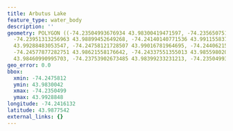 ```yaml
---
title: Arbutus Lake
feature_type: water_body
description: ''
geometry: POLYGON ((-74.23504993676934 43.98300419471597, -74.23565075158822 43.98522748117776,
  -74.23951313256963 43.98899452649268, -74.24140140771536 43.99115583799843, -74.24595043420382
  43.99288483053547, -74.24758121728507 43.99016781964695, -74.24406215905809 43.98880926755861,
  -74.24577877282751 43.98621558176642, -74.24337551355013 43.98559802082604, -74.24337551355013
  43.98460990995703, -74.23753902673485 43.98399233231213, -74.23504993676934 43.98300419471597))
geo_error: 0.0
bbox:
  xmin: -74.2475812
  ymin: 43.9830042
  xmax: -74.2350499
  ymax: 43.9928848
longitude: -74.2416132
latitude: 43.9877542
external_links: {}
---
```

